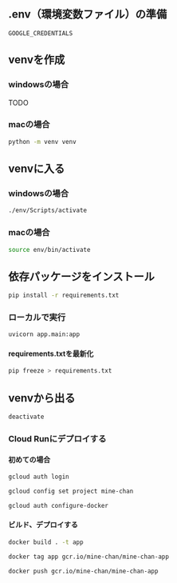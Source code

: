 
## .env（環境変数ファイル）の準備
```dotenv
GOOGLE_CREDENTIALS
```

## venvを作成
### windowsの場合
TODO

### macの場合
```bash
python -m venv venv
```


## venvに入る
### windowsの場合
```bash
./env/Scripts/activate
```

### macの場合
```bash
source env/bin/activate
```

## 依存パッケージをインストール
```bash
pip install -r requirements.txt
```

### ローカルで実行
```bash
uvicorn app.main:app
```
#### requirements.txtを最新化
```bash
pip freeze > requirements.txt
```

## venvから出る
```bash
deactivate
```

### Cloud Runにデプロイする
#### 初めての場合
```bash
gcloud auth login   
```
```bash
gcloud config set project mine-chan
```

```bash
gcloud auth configure-docker
```

#### ビルド、デプロイする
```bash
docker build . -t app 
```
```bash
docker tag app gcr.io/mine-chan/mine-chan-app
```
```bash
docker push gcr.io/mine-chan/mine-chan-app
```